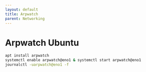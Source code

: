 ```yaml
---
layout: default
title: Arpwatch
parent: Networking
---
```


# Arpwatch Ubuntu

```bash
apt install arpwatch
systemctl enable arpwatch@eno1 & systemctl start arpwatch@eno1
journalctl -uarpwatch@eno1 -f
```
